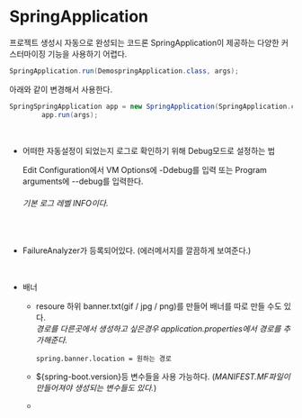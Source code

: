 SpringApplication
===
프로젝트 생성시 자동으로 완성되는 코드론 SpringApplication이 제공하는 다양한 커스터마이징 기능을 사용하기 어렵다.
```java
SpringApplication.run(DemospringApplication.class, args); 
```
아래와 같이 변경해서 사용한다.
```java
SpringSpringApplication app = new SpringApplication(SpringApplication.class);
        app.run(args); 
```
<br/>

+ 어떠한 자동설정이 되었는지 로그로 확인하기 위해 Debug모드로 설정하는 법  

  Edit Configuration에서 VM Options에 -Ddebug를 입력 또는 Program arguments에 --debug를 입력한다.  
  ###### _기본 로그 레벨 INFO이다._
<br/>

+ FailureAnalyzer가 등록되어있다. (에러메서지를 깔끔하게 보여준다.)  
<br/>  

+ 배너
  - resoure 하위 banner.txt(gif / jpg / png)를 만들어 배너를 따로 만들 수도 있다.  
    _경로를 다른곳에서 생성하고 싶은경우 application.properties에서 경로를 추가해준다._
    ```
    spring.banner.location = 원하는 경로 
    ```
    
  - ${spring-boot.version}등 변수들을 사용 가능하다. (_MANIFEST.MF파일이 만들어져야 생성되는 변수들도 있다._)
  - 
